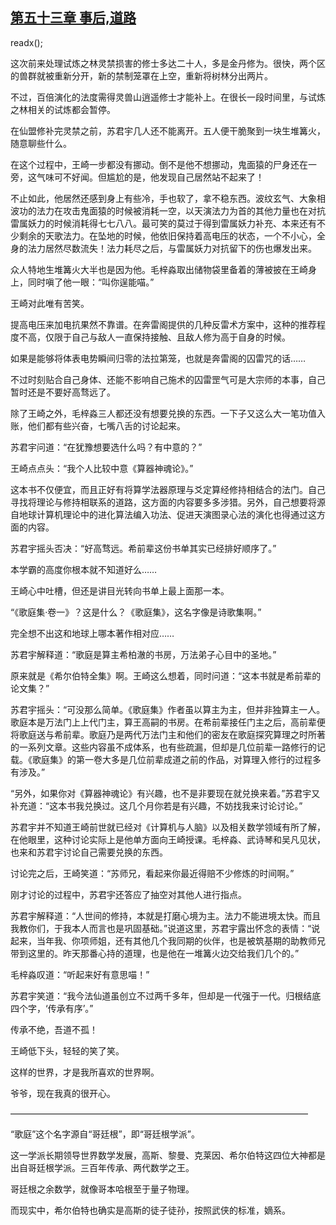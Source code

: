 ## [第五十三章 事后,道路](https://www.xxbiquge.com/11_11207/5463476.html)
readx();

  这次前来处理试炼之林灵禁损害的修士多达二十人，多是金丹修为。很快，两个区的兽群就被重新分开，新的禁制笼罩在上空，重新将树林分出两片。

  不过，百倍演化的法度需得灵兽山逍遥修士才能补上。在很长一段时间里，与试炼之林相关的试炼都会暂停。

  在仙盟修补完灵禁之前，苏君宇几人还不能离开。五人便干脆聚到一块生堆篝火，随意聊些什么。

  在这个过程中，王崎一步都没有挪动。倒不是他不想挪动，鬼面猿的尸身还在一旁，这气味可不好闻。但尴尬的是，他发现自己居然站不起来了！

  不止如此，他居然还感到身上有些冷，手也软了，拿不稳东西。波纹玄气、大象相波功的法力在攻击鬼面猿的时候被消耗一空，以天演法力为首的其他力量也在对抗雷属妖力的时候消耗得七七八八。最可笑的莫过于得到雷属妖力补充、本来还有不少剩余的天歌法力。在坠地的时候，他依旧保持着高电压的状态，一个不小心，全身的法力居然尽数流失！法力耗尽之后，与雷属妖力对抗留下的伤也爆发出来。

  众人特地生堆篝火大半也是因为他。毛梓淼取出储物袋里备着的薄被披在王崎身上，同时嗔了他一眼：“叫你逞能喵。”

  王崎对此唯有苦笑。

  提高电压来加电抗果然不靠谱。在奔雷阁提供的几种反雷术方案中，这种的推荐程度不高，仅限于自己与敌人一直保持接触、且敌人修为高于自身的时候。

  如果是能够将体表电势瞬间归零的法拉第笼，也就是奔雷阁的囚雷咒的话……

  不过时刻贴合自己身体、还能不影响自己施术的囚雷罡气可是大宗师的本事，自己暂时还是不要好高骛远了。

  除了王崎之外，毛梓淼三人都还没有想要兑换的东西。一下子又这么大一笔功值入账，他们都有些兴奋，七嘴八舌的讨论起来。

  苏君宇问道：“在犹豫想要选什么吗？有中意的？”

  王崎点点头：“我个人比较中意《算器神魂论》。”

  这本书不仅便宜，而且正好有将算学法器原理与爻定算经修持相结合的法门。自己寻找将理论与修持相联系的道路，这方面的内容要多多涉猎。另外，自己想要将源自地球计算机理论中的进化算法编入功法、促进天演图录心法的演化也得通过这方面的内容。

  苏君宇摇头否决：“好高骛远。希前辈这份书单其实已经排好顺序了。”

  本学霸的高度你根本就不知道好么……

  王崎心中吐槽，但还是讲目光转向书单上最上面那一本。

  “《歌庭集·卷一》？这是什么？《歌庭集》，这名字像是诗歌集啊。”

  完全想不出这和地球上哪本著作相对应……

  苏君宇解释道：“歌庭是算主希柏澈的书房，万法弟子心目中的圣地。”

  原来就是《希尔伯特全集》啊。王崎这么想着，同时问道：“这本书就是希前辈的论文集？”

  苏君宇摇头：“可没那么简单。《歌庭集》作者虽以算主为主，但并非独算主一人。歌庭本是万法门上上代门主，算王高嗣的书房。在希前辈接任门主之后，高前辈便将歌庭送与希前辈。歌庭乃是两代万法门主和他们的密友在歌庭探究算理之时所著的一系列文章。这些内容虽不成体系，也有些疏漏，但却是几位前辈一路修行的记载。《歌庭集》的第一卷大多是几位前辈成道之前的作品，对算理入修行的过程多有涉及。”

  “另外，如果你对《算器神魂论》有兴趣，也不是非要现在就兑换来着。”苏君宇又补充道：“这本书我兑换过。这几个月你若是有兴趣，不妨找我来讨论讨论。”

  苏君宇并不知道王崎前世就已经对《计算机与人脑》以及相关数学领域有所了解，在他眼里，这种讨论实际上是他单方面向王崎授课。毛梓淼、武诗琴和吴凡见状，也来和苏君宇讨论自己需要兑换的东西。

  讨论完之后，王崎笑道：“苏师兄，看起来你最近得赔不少修炼的时间啊。”

  刚才讨论的过程中，苏君宇还答应了抽空对其他人进行指点。

  苏君宇解释道：“人世间的修持，本就是打磨心境为主。法力不能进境太快。而且我教你们，于我本人而言也是巩固基础。”说道这里，苏君宇露出怀念的表情：“说起来，当年我、你项师姐，还有其他几个我同期的伙伴，也是被筑基期的助教师兄带到这里的。昨天那番心持的道理，也是他在一堆篝火边交给我们几个的。”

  毛梓淼叹道：“听起来好有意思喵！”

  苏君宇笑道：“我今法仙道虽创立不过两千多年，但却是一代强于一代。归根结底四个字，‘传承有序’。”

  传承不绝，吾道不孤！

  王崎低下头，轻轻的笑了笑。

  这样的世界，才是我所喜欢的世界啊。

  爷爷，现在我真的很开心。

  ——————————————————————————————————

  “歌庭”这个名字源自“哥廷根”，即“哥廷根学派”。

  这一学派长期领导世界数学发展，高斯、黎曼、克莱因、希尔伯特这四位大神都是出自哥廷根学派。三百年传承、两代数学之王。

  哥廷根之余数学，就像哥本哈根至于量子物理。

  而现实中，希尔伯特也确实是高斯的徒子徒孙，按照武侠的标准，嫡系。
